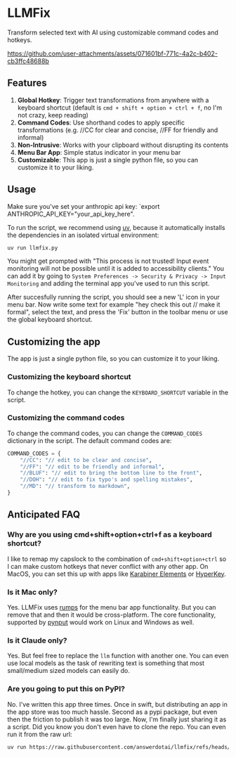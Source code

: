 # LLMFix

Transform selected text with AI using customizable command codes and hotkeys.

https://github.com/user-attachments/assets/071601bf-771c-4a2c-b402-cb3ffc48688b

## Features

1. **Global Hotkey**: Trigger text transformations from anywhere with a keyboard shortcut (default is `cmd + shift + option + ctrl + f`, no I'm not crazy, keep reading)
2. **Command Codes**: Use shorthand codes to apply specific transformations (e.g. //CC for clear and concise, //FF for friendly and informal)
3. **Non-Intrusive**: Works with your clipboard without disrupting its contents
4. **Menu Bar App**: Simple status indicator in your menu bar
5. **Customizable**: This app is just a single python file, so you can customize it to your liking.

## Usage

Make sure you've set your anthropic api key: `export ANTHROPIC_API_KEY="your_api_key_here".

To run the script, we recommend using [uv](https://docs.astral.sh/uv/getting-started/installation/), because it automatically installs the dependencies in an isolated virtual environment:

```bash
uv run llmfix.py
```

You might get prompted with "This process is not trusted! Input event monitoring will not be possible until it is added to accessibility clients." You can add it by going to `System Preferences -> Security & Privacy -> Input Monitoring` and adding the terminal app you've used to run this script.

After succesfully running the script, you should see a new 'L' icon in your menu bar.
Now write some text for example "hey check this out // make it formal", select the text, and press the 'Fix' button in the toolbar menu or use the global keyboard shortcut.

## Customizing the app

The app is just a single python file, so you can customize it to your liking.

### Customizing the keyboard shortcut

To change the hotkey, you can change the `KEYBOARD_SHORTCUT` variable in the script.

### Customizing the command codes

To change the command codes, you can change the `COMMAND_CODES` dictionary in the script.
The default command codes are:

```python
COMMAND_CODES = {
    "//CC": "// edit to be clear and concise",
    "//FF": "// edit to be friendly and informal",
    "//BLUF": "// edit to bring the bottom line to the front",
    "//DOH": "// edit to fix typo's and spelling mistakes",
    "//MD": "// transform to markdown",
}
```

## Anticipated FAQ

### Why are you using cmd+shift+option+ctrl+f as a keyboard shortcut?
I like to remap my capslock to the combination of `cmd+shift+option+ctrl` so I can make custom hotkeys that never conflict with any other app. On MacOS, you can set this up with apps like [Karabiner Elements](https://karabiner-elements.pqrs.org/) or [HyperKey](https://hyperkey.app/).

### Is it Mac only?
Yes. LLMFix uses [rumps](https://github.com/jaredks/rumps) for the menu bar app functionality. But you can remove that and then it would be cross-platform. The core functionality, supported by [pynput](https://github.com/moses-palmer/pynput) would work on Linux and Windows as well.

### Is it Claude only?
Yes. But feel free to replace the `llm` function with another one. You can even use local models as the task of rewriting text is something that most small/medium sized models can easily do.

### Are you going to put this on PyPI?
No. I've written this app three times. Once in swift, but distributing an app in the app store was too much hassle. Second as a pypi package, but even then the friction to publish it was too large. Now, I'm finally just sharing it as a script. Did you know you don't even have to clone the repo. You can even run it from the raw url:

```bash
uv run https://raw.githubusercontent.com/answerdotai/llmfix/refs/heads/main/llmfix.py
```

